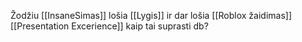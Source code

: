 Žodžiu [[InsaneSimas]] lošia [[Lygis]] ir dar lošia [[Roblox žaidimas]] [[Presentation Excerience]] kaip tai suprasti db?